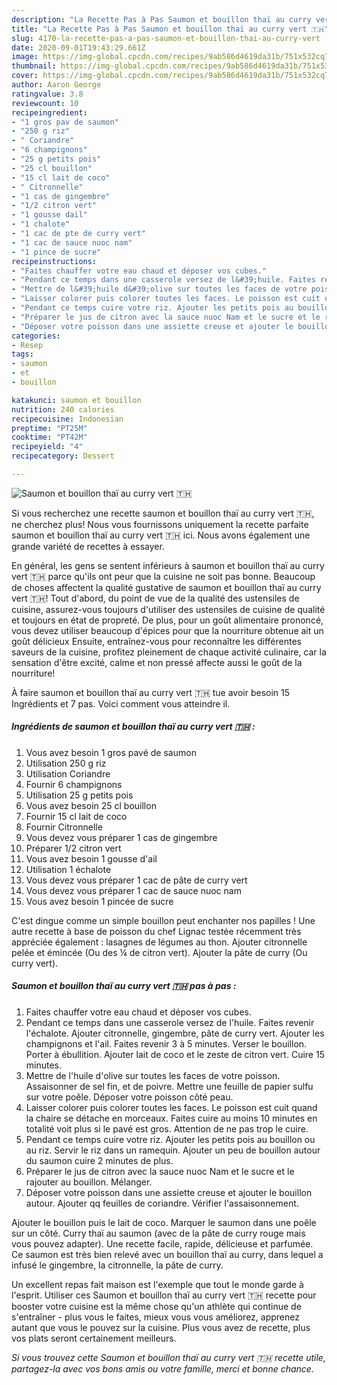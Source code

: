 ```yaml
---
description: "La Recette Pas à Pas Saumon et bouillon thaï au curry vert 🇹🇭"
title: "La Recette Pas à Pas Saumon et bouillon thaï au curry vert 🇹🇭"
slug: 4170-la-recette-pas-a-pas-saumon-et-bouillon-thai-au-curry-vert
date: 2020-09-01T19:43:29.661Z
image: https://img-global.cpcdn.com/recipes/9ab586d4619da31b/751x532cq70/saumon-et-bouillon-thai-au-curry-vert-🇹🇭-photo-principale-de-la-recette.jpg
thumbnail: https://img-global.cpcdn.com/recipes/9ab586d4619da31b/751x532cq70/saumon-et-bouillon-thai-au-curry-vert-🇹🇭-photo-principale-de-la-recette.jpg
cover: https://img-global.cpcdn.com/recipes/9ab586d4619da31b/751x532cq70/saumon-et-bouillon-thai-au-curry-vert-🇹🇭-photo-principale-de-la-recette.jpg
author: Aaron George
ratingvalue: 3.8
reviewcount: 10
recipeingredient:
- "1 gros pav de saumon"
- "250 g riz"
- " Coriandre"
- "6 champignons"
- "25 g petits pois"
- "25 cl bouillon"
- "15 cl lait de coco"
- " Citronnelle"
- "1 cas de gingembre"
- "1/2 citron vert"
- "1 gousse dail"
- "1 chalote"
- "1 cac de pte de curry vert"
- "1 cac de sauce nuoc nam"
- "1 pince de sucre"
recipeinstructions:
- "Faites chauffer votre eau chaud et déposer vos cubes."
- "Pendant ce temps dans une casserole versez de l&#39;huile. Faites revenir l&#39;échalote. Ajouter citronnelle, gingembre, pâte de curry vert. Ajouter les champignons et l&#39;ail. Faites revenir 3 à 5 minutes. Verser le bouillon. Porter à ébullition. Ajouter lait de coco et le zeste de citron vert. Cuire 15 minutes."
- "Mettre de l&#39;huile d&#39;olive sur toutes les faces de votre poisson. Assaisonner de sel fin, et de poivre. Mettre une feuille de papier sulfu sur votre poêle. Déposer votre poisson côté peau."
- "Laisser colorer puis colorer toutes les faces. Le poisson est cuit quand la chaire se détache en morceaux. Faites cuire au moins 10 minutes en totalité voit plus si le pavé est gros. Attention de ne pas trop le cuire."
- "Pendant ce temps cuire votre riz. Ajouter les petits pois au bouillon ou au riz. Servir le riz dans un ramequin. Ajouter un peu de bouillon autour du saumon cuire 2 minutes de plus."
- "Préparer le jus de citron avec la sauce nuoc Nam et le sucre et le rajouter au bouillon. Mélanger."
- "Déposer votre poisson dans une assiette creuse et ajouter le bouillon autour. Ajouter qq feuilles de coriandre. Vérifier l&#39;assaisonnement."
categories:
- Resep
tags:
- saumon
- et
- bouillon

katakunci: saumon et bouillon 
nutrition: 240 calories
recipecuisine: Indonesian
preptime: "PT25M"
cooktime: "PT42M"
recipeyield: "4"
recipecategory: Dessert

---
```



![Saumon et bouillon thaï au curry vert 🇹🇭](https://img-global.cpcdn.com/recipes/9ab586d4619da31b/751x532cq70/saumon-et-bouillon-thai-au-curry-vert-🇹🇭-photo-principale-de-la-recette.jpg)

Si vous recherchez une recette saumon et bouillon thaï au curry vert 🇹🇭, ne cherchez plus! Nous vous fournissons uniquement la recette parfaite saumon et bouillon thaï au curry vert 🇹🇭 ici. Nous avons également une grande variété de recettes à essayer.

En général, les gens se sentent inférieurs à saumon et bouillon thaï au curry vert 🇹🇭 parce qu'ils ont peur que la cuisine ne soit pas bonne. Beaucoup de choses affectent la qualité gustative de saumon et bouillon thaï au curry vert 🇹🇭! Tout d'abord, du point de vue de la qualité des ustensiles de cuisine, assurez-vous toujours d'utiliser des ustensiles de cuisine de qualité et toujours en état de propreté. De plus, pour un goût alimentaire prononcé, vous devez utiliser beaucoup d'épices pour que la nourriture obtenue ait un goût délicieux Ensuite, entraînez-vous pour reconnaître les différentes saveurs de la cuisine, profitez pleinement de chaque activité culinaire, car la sensation d'être excité, calme et non pressé affecte aussi le goût de la nourriture!

<!--inarticleads1-->

À faire saumon et bouillon thaï au curry vert 🇹🇭 tue avoir besoin 15 Ingrédients et 7 pas. Voici comment vous atteindre il.

##### Ingrédients de saumon et bouillon thaï au curry vert 🇹🇭 :

1. Vous avez besoin 1 gros pavé de saumon
1. Utilisation 250 g riz
1. Utilisation  Coriandre
1. Fournir 6 champignons
1. Utilisation 25 g petits pois
1. Vous avez besoin 25 cl bouillon
1. Fournir 15 cl lait de coco
1. Fournir  Citronnelle
1. Vous devez vous préparer 1 cas de gingembre
1. Préparer 1/2 citron vert
1. Vous avez besoin 1 gousse d&#39;ail
1. Utilisation 1 échalote
1. Vous devez vous préparer 1 cac de pâte de curry vert
1. Vous devez vous préparer 1 cac de sauce nuoc nam
1. Vous avez besoin 1 pincée de sucre


C&#39;est dingue comme un simple bouillon peut enchanter nos papilles ! Une autre recette à base de poisson du chef Lignac testée récemment très appréciée également : lasagnes de légumes au thon. Ajouter citronnelle pelée et émincée (Ou des ¼ de citron vert). Ajouter la pâte de curry (Ou curry vert). 

<!--inarticleads2-->

##### Saumon et bouillon thaï au curry vert 🇹🇭 pas à pas :

1. Faites chauffer votre eau chaud et déposer vos cubes.
1. Pendant ce temps dans une casserole versez de l&#39;huile. Faites revenir l&#39;échalote. Ajouter citronnelle, gingembre, pâte de curry vert. Ajouter les champignons et l&#39;ail. Faites revenir 3 à 5 minutes. Verser le bouillon. Porter à ébullition. Ajouter lait de coco et le zeste de citron vert. Cuire 15 minutes.
1. Mettre de l&#39;huile d&#39;olive sur toutes les faces de votre poisson. Assaisonner de sel fin, et de poivre. Mettre une feuille de papier sulfu sur votre poêle. Déposer votre poisson côté peau.
1. Laisser colorer puis colorer toutes les faces. Le poisson est cuit quand la chaire se détache en morceaux. Faites cuire au moins 10 minutes en totalité voit plus si le pavé est gros. Attention de ne pas trop le cuire.
1. Pendant ce temps cuire votre riz. Ajouter les petits pois au bouillon ou au riz. Servir le riz dans un ramequin. Ajouter un peu de bouillon autour du saumon cuire 2 minutes de plus.
1. Préparer le jus de citron avec la sauce nuoc Nam et le sucre et le rajouter au bouillon. Mélanger.
1. Déposer votre poisson dans une assiette creuse et ajouter le bouillon autour. Ajouter qq feuilles de coriandre. Vérifier l&#39;assaisonnement.


Ajouter le bouillon puis le lait de coco. Marquer le saumon dans une poêle sur un côté. Curry thaï au saumon (avec de la pâte de curry rouge mais vous pouvez adapter). Une recette facile, rapide, délicieuse et parfumée. Ce saumon est très bien relevé avec un bouillon thaï au curry, dans lequel a infusé le gingembre, la citronnelle, la pâte de curry. 

<!--inarticleads1-->

<p>
Un excellent repas fait maison est l'exemple que tout le monde garde à l'esprit. Utiliser ces Saumon et bouillon thaï au curry vert 🇹🇭 recette pour booster votre cuisine est la même chose qu'un athlète qui continue de s'entraîner - plus vous le faites, mieux vous vous améliorez, apprenez autant que vous le pouvez sur la cuisine. Plus vous avez de recette, plus vos plats seront certainement meilleurs.
</p>

<p>
<i>Si vous trouvez cette Saumon et bouillon thaï au curry vert 🇹🇭 recette utile, partagez-la avec vos bons amis ou votre famille, merci et bonne chance.</i>
</p>
